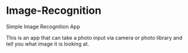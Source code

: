 # Image-Recognition
Simple Image Recognition App

This is an app that can take a photo input via camera or photo library and tell you what image it is looking at.
